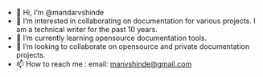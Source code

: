 - 👋 Hi, I’m @mandarvshinde
- 👀 I’m interested in collaborating on documentation for various projects. I am a technical writer for the past 10 years. 
- 🌱 I’m currently learning opensource documentation tools.
- 💞️ I’m looking to collaborate on opensource and private documentation projects.
- 📫 How to reach me : email: manvshinde@gmail.com

<!---
mandarvshinde/mandarvshinde is a ✨ special ✨ repository because its `README.md` (this file) appears on your GitHub profile.
You can click the Preview link to take a look at your changes.
--->
